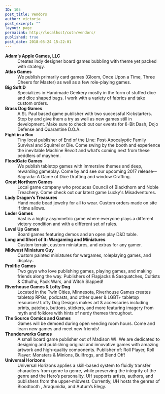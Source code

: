 ```yaml
---
ID: 105
post_title: Vendors
author: victoria
post_excerpt: ""
layout: page
permalink: http://localhost/cotn/vendors/
published: true
post_date: 2018-05-24 15:22:01
---
```

<dl class="vendors">
 	<dt><strong>Adam’s Apple Games, LLC</strong></dt>
 	<dd>Creates indy designer board games bubbling with theme yet packed with strategy.</dd>
 	<dt><strong>Atlas Games</strong></dt>
 	<dd>We publish primarily card games (Gloom, Once Upon a Time, Three Cheers for Master) as well as a few role-playing games.</dd>
 	<dt><strong>Big Soft D</strong></dt>
 	<dd>Specializes in Handmade Geekery mostly in the form of stuffed dice and dice shaped bags. I work with a variety of fabrics and take custom orders.</dd>
 	<dt><strong>Brass Dog Games</strong></dt>
 	<dd>A St. Paul based game publisher with two successful Kickstarters. Stop by and give them a try as well as new games still in development. Make sure to check out our events for 8-Bit Dash, Dojo Defense and Quarantine D.O.A.</dd>
 	<dt><strong>Fight in a Box</strong></dt>
 	<dd>Tiny local publisher of End of the Line: Post-Apocalyptic Family Survival and Squirrel or Die. Come swing by the booth and experience the inevitable Machine Revolt and what’s coming next from these peddlers of mayhem.</dd>
 	<dt><strong>FloodGate Games</strong></dt>
 	<dd>We publish tabletop games with immersive themes and deep, rewarding gameplay. Come by and see our upcoming 2017 release-- Sagrada: A Game of Dice Drafting and window Crafting.</dd>
 	<dt><strong>Great Northern Games</strong></dt>
 	<dd>Local game company who produces Council of Blackthorn and Noble Treachery. Come check out our latest game Lucky's Misadventures.</dd>
 	<dt><strong>Lady Dragon’s Treasures</strong></dt>
 	<dd>Hand made bead jewelry for all to wear. Custom orders made on site if time allows.</dd>
 	<dt><strong>Leder Games</strong></dt>
 	<dd>Vast is a highly asymmetric game where everyone plays a different victory condition and with a different set of rules.</dd>
 	<dt><strong>Level Up Games</strong></dt>
 	<dd>Board games featuring demos and an open play D&amp;D table.</dd>
 	<dt><strong>Long and Short of It: Wargaming and Miniatures</strong></dt>
 	<dd>Custom terrain, custom miniatures, and extras for any gamer.</dd>
 	<dt><strong>Midwest Miniature Guy</strong></dt>
 	<dd>Custom painted miniatures for wargames, roleplaying games, and display..</dd>
 	<dt><strong>Prolific Games</strong></dt>
 	<dd>Two guys who love publishing games, playing games, and making friends along the way. Publishers of Flapjacks &amp; Sasquatches, Cultists &amp; Cthulhu, Pack Wars, and Witch Slapped!</dd>
 	<dt><strong>Riverhouse Games &amp; Lofty Dog</strong></dt>
 	<dd>Located in the Twin Cities, Minnesota, Riverhouse Games creates tabletop RPGs, podcasts, and other queer &amp; LGBT+ tabletop resources! Lofty Dog Designs makes art &amp; accessories including prints, patches, buttons, stickers, and more featuring imagery from myth and folklore with hints of nerdy themes throughout.</dd>
 	<dt><strong>The Source Comics and Games</strong></dt>
 	<dd>Games will be demoed during open vending room hours. Come and learn new games and meet new friends!</dd>
 	<dt><strong>Thunderworks Games</strong></dt>
 	<dd>A small board game publisher out of Madison WI. We are dedicated to designing and publishing original and innovative games with amazing artwork and high-quality components. Publisher of: Roll Player, Roll Player: Monsters &amp; Minions, Bullfrogs, and Blend Off!</dd>
 	<dt><strong>Universal Horizons</strong></dt>
 	<dd>Universal Horizons applies a skill-based system to fluidly transfer characters from genre to genre, while preserving the integrity of the genre and the Hero’s personality. UH supports artists, authors, and publishers from the upper-midwest. Currently, UH hosts the genres of Bloodtooth , Araqunidia, and Autum’s Elegy.</dd>
</dl>
&nbsp;